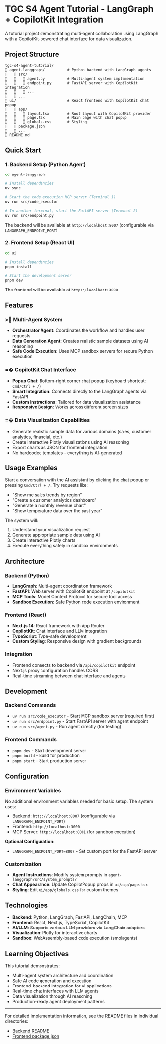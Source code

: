 # TGC S4 Agent Tutorial - LangGraph + CopilotKit Integration

A tutorial project demonstrating multi-agent collaboration using LangGraph with a CopilotKit-powered chat interface for data visualization.

## Project Structure

```
tgc-s4-agent-tutorial/
   agent-langgraph/          # Python backend with LangGraph agents
      src/
         agent.py          # Multi-agent system implementation
         endpoint.py       # FastAPI server with CopilotKit integration
         ...
      ...
   ui/                       # React frontend with CopilotKit chat popup
      app/
         layout.tsx        # Root layout with CopilotKit provider
         page.tsx          # Main page with chat popup
         globals.css       # Styling
      package.json
      ...
   README.md
```

## Quick Start

### 1. Backend Setup (Python Agent)

```bash
cd agent-langgraph

# Install dependencies
uv sync

# Start the code execution MCP server (Terminal 1)
uv run src/code_executor

# In another terminal, start the FastAPI server (Terminal 2)
uv run src/endpoint.py
```

The backend will be available at `http://localhost:8007` (configurable via `LANGGRAPH_ENDPOINT_PORT`)

### 2. Frontend Setup (React UI)

```bash
cd ui

# Install dependencies
pnpm install

# Start the development server
pnpm dev
```

The frontend will be available at `http://localhost:3000`

## Features

### > Multi-Agent System
- **Orchestrator Agent**: Coordinates the workflow and handles user requests
- **Data Generation Agent**: Creates realistic sample datasets using AI reasoning
- **Safe Code Execution**: Uses MCP sandbox servers for secure Python execution

### =� CopilotKit Chat Interface
- **Popup Chat**: Bottom-right corner chat popup (keyboard shortcut: `Cmd/Ctrl + /`)
- **Smart Integration**: Connects directly to the LangGraph agents via FastAPI
- **Custom Instructions**: Tailored for data visualization assistance
- **Responsive Design**: Works across different screen sizes

### =� Data Visualization Capabilities
- Generate realistic sample data for various domains (sales, customer analytics, financial, etc.)
- Create interactive Plotly visualizations using AI reasoning
- Export charts as JSON for frontend integration
- No hardcoded templates - everything is AI-generated

## Usage Examples

Start a conversation with the AI assistant by clicking the chat popup or pressing `Cmd/Ctrl + /`. Try requests like:

- "Show me sales trends by region"
- "Create a customer analytics dashboard"
- "Generate a monthly revenue chart"
- "Show temperature data over the past year"

The system will:
1. Understand your visualization request
2. Generate appropriate sample data using AI
3. Create interactive Plotly charts
4. Execute everything safely in sandbox environments

## Architecture

### Backend (Python)
- **LangGraph**: Multi-agent coordination framework
- **FastAPI**: Web server with CopilotKit endpoint at `/copilotkit`
- **MCP Tools**: Model Context Protocol for secure tool access
- **Sandbox Execution**: Safe Python code execution environment

### Frontend (React)
- **Next.js 14**: React framework with App Router
- **CopilotKit**: Chat interface and LLM integration
- **TypeScript**: Type-safe development
- **Custom Styling**: Responsive design with gradient backgrounds

### Integration
- Frontend connects to backend via `/api/copilotkit` endpoint
- Next.js proxy configuration handles CORS
- Real-time streaming between chat interface and agents

## Development

### Backend Commands
- `uv run src/code_executor` - Start MCP sandbox server (required first)
- `uv run src/endpoint.py` - Start FastAPI server with agent endpoint
- `uv run src/agent.py` - Run agent directly (for testing)

### Frontend Commands
- `pnpm dev` - Start development server
- `pnpm build` - Build for production
- `pnpm start` - Start production server

## Configuration

### Environment Variables
No additional environment variables needed for basic setup. The system uses:
- Backend: `http://localhost:8007` (configurable via `LANGGRAPH_ENDPOINT_PORT`)
- Frontend: `http://localhost:3000`
- MCP Server: `http://localhost:8001` (for sandbox execution)

**Optional Configuration:**
- `LANGGRAPH_ENDPOINT_PORT=8007` - Set custom port for the FastAPI server

### Customization
- **Agent Instructions**: Modify system prompts in `agent-langgraph/src/system_prompts/`
- **Chat Appearance**: Update CopilotPopup props in `ui/app/page.tsx`
- **Styling**: Edit `ui/app/globals.css` for custom themes

## Technologies

- **Backend**: Python, LangGraph, FastAPI, LangChain, MCP
- **Frontend**: React, Next.js, TypeScript, CopilotKit
- **AI/LLM**: Supports various LLM providers via LangChain adapters
- **Visualization**: Plotly for interactive charts
- **Sandbox**: WebAssembly-based code execution (smolagents)

## Learning Objectives

This tutorial demonstrates:
- Multi-agent system architecture and coordination
- Safe AI code generation and execution
- Frontend-backend integration for AI applications
- Real-time chat interfaces with LLM agents
- Data visualization through AI reasoning
- Production-ready agent deployment patterns

---

For detailed implementation information, see the README files in individual directories:
- [Backend README](./agent-langgraph/README.md)
- [Frontend package.json](./ui/package.json)
